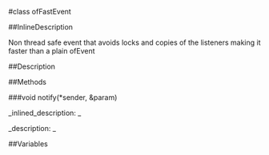 #class ofFastEvent


<!--
_visible: True_
_advanced: False_
_istemplated: False_
-->

##InlineDescription

Non thread safe event that avoids locks and copies of the listeners
making it faster than a plain ofEvent





##Description





##Methods



###void notify(*sender, &param)

<!--
_syntax: notify(*sender, &param)_
_name: notify_
_returns: void_
_returns_description: _
_parameters: const void *sender, T &param_
_access: public_
_version_started: 0.9.0_
_version_deprecated: _
_summary: _
_constant: False_
_static: False_
_visible: True_
_advanced: False_
-->

_inlined_description: _







_description: _







<!----------------------------------------------------------------------------->

##Variables



